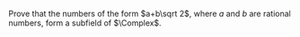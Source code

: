 Prove that the numbers of the form $a+b\sqrt 2$, where $a$ and $b$ are rational numbers, form a subfield of $\Complex$.